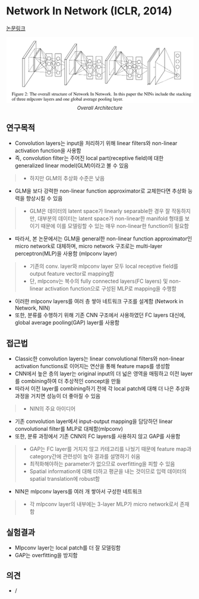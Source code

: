 # Network In Network (ICLR, 2014)

[논문링크](https://arxiv.org/abs/1312.4400)

<p align="center">
    <img width="600" alt='fig1' src="./img/01_01_01.png?raw=true"></br>
    <em><font size=2>Overall Architecture</font></em>
</p>

## 연구목적
- Convolution layers는 input을 처리하기 위해 linear filters와 non-linear activation function을 사용함
- 즉, convolution filter는 주어진 local part(receptive field)에 대한 generalized linear model(GLM)이라고 볼 수 있음
> - 하지만 GLM의 추상화 수준은 낮음
- GLM을 보다 강력한 non-linear function approximator로 교체한다면 추상화 능력을 향상시킬 수 있음
> - GLM은 데이터의 latent space가 linearly separable한 경우 잘 작동하지만, 대부분의 데이터는 latent space가 non-linear한 manifold 형태를 보이기 때문에 이를 모델링할 수 있는 매우 non-linear한 function이 필요함
- 따라서, 본 논문에서는 GLM을 general한 non-linear function approximator인 micro network로 대체하며, micro network 구조로는 multi-layer perceptron(MLP)을 사용함 (mlpconv layer)
> - 기존의 conv. layer와 mlpconv layer 모두 local receptive field를 output feature vector로 mapping함
> - 단, mlpconv는 복수의 fully connected layers(FC layers) 및 non-linear activation function으로 구성된 MLP로 mapping을 수행함
- 이러한 mlpconv layers를 여러 층 쌓아 네트워크 구조를 설계함 (Network in Network, NIN)
- 또한, 분류를 수행하기 위해 기존 CNN 구조에서 사용하였던 FC layers 대신에, global average pooling(GAP) layer를 사용함

## 접근법
- Classic한 convolution layers는 linear convolutional filters와 non-linear activation functions로 이어지는 연산을 통해 feature maps를 생성함
- CNN에서 높은 층의 layer는 original input의 더 넓은 영역을 매핑하고 이전 layer를 combining하여 더 추상적인 concept을 만듦
- 따라서 이전 layer를 combining하기 전에 각 local patch에 대해 더 나은 추상화 과정을 거치면 성능이 더 좋아질 수 있음
> - NIN의 주요 아이디어
- 기존 convolution layer에서 input-output mapping을 담당하던 linear convolutional filter를 MLP로 대체함(mlpconv)
- 또한, 분류 과정에서 기존 CNN의 FC layers를 사용하지 않고 GAP를 사용함
> - GAP는 FC layer를 거치지 않고 카테고리를 나눴기 때문에 feature map과 category간에 관련성이 높아 결과를 설명하기 쉬움
> - 최적화해야하는 parameter가 없으므로 overfitting을 피할 수 있음
> - Spatial information에 대해 더하고 평균을 내는 것이므로 입력 데이터의 spatial translation에 robust함
- NIN은 mlpconv layers를 여러 개 쌓아서 구성한 네트워크
> - 각 mlpconv layer의 내부에는 3-layer MLP가 micro network로서 존재함

## 실험결과
- Mlpconv layer는 local patch를 더 잘 모델링함
- GAP는 overfitting을 방지함

## 의견
- /